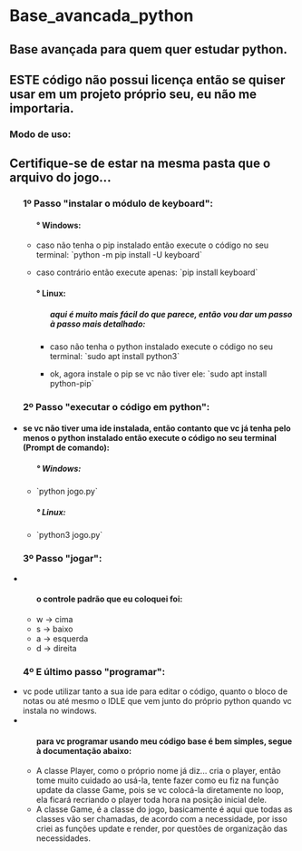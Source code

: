 # Base_avancada_python
## Base avançada para quem quer estudar python.

## ESTE código não possui licença então se quiser usar em um projeto próprio seu, eu não me importaria.


### Modo de uso:

<h2>Certifique-se de estar na mesma pasta que o arquivo do jogo...</h2>

<ul>
<h3>1º Passo "instalar o módulo de keyboard":</h3>
    <ul>
        <h4>° Windows:</h4>
        <li>
            <p>
                caso não tenha o pip instalado então execute o código no seu terminal:
                     `python -m pip install -U keyboard`
            </p>
        </li>
        <li>
            <p>
                caso contrário então execute apenas:
                     `pip install keyboard`
            </p>
        </li>
    </ul>
    <ul>
        <h4>° Linux:</h4>
        <ul>
            <h5>aqui é muito mais fácil do que parece, então vou dar um passo à passo mais detalhado:</h5>
            <li>
                 <p>
                     caso não tenha o python instalado execute o código no seu terminal:
                        `sudo apt install python3`
                 </p>
            </li>
            <li>
                <p>
                    ok, agora instale o pip se vc não tiver ele:
                        `sudo apt install python-pip`
                </p>
            </li>
         </ul>
    </ul>

<h3>2º Passo "executar o código em python":</h3>
    <li>
    <h4>se vc não tiver uma ide instalada, então contanto que vc já tenha pelo menos o python instalado então execute o código no seu terminal (Prompt de comando):</h4>
        <ul>
            <h5>° Windows:</h5>
            <li>`python jogo.py`</li>
            <h5>° Linux:</h5>
            <li>`python3 jogo.py`</li>
        </ul>
    </li>
         
<h3>3º Passo "jogar":</h3>
    <li>
        <ul>
        <h4>o controle padrão que eu coloquei foi:</h4>
            <li>w -> cima</li>
            <li>s -> baixo</li>
            <li>a -> esquerda</li>
            <li>d -> direita</li>
        </ul>
    </li>
       
<h3>4º E último passo "programar":</h3>
    <li>
    vc pode utilizar tanto a sua ide para editar o código, quanto o bloco de notas ou até mesmo o IDLE que vem junto do próprio python quando vc instala no windows.
    </li>
    <li>
        <ul>
            <h4>para vc programar usando meu código base é bem simples, segue à documentação abaixo:</h4>
            <li>
               A classe Player, como o próprio nome já diz... cria o player, então tome muito cuidado ao usá-la, tente fazer como eu fiz na função update da classe Game, pois se vc colocá-la diretamente no loop, ela ficará recriando o player toda hora na posição inicial dele.
            </li>
            <li>
               A classe Game, é a classe do jogo, basicamente é aqui que todas as classes vão ser chamadas, de acordo com a necessidade, por isso criei as funções update e render, por questões de organização das necessidades.
            </li>
        </ul>
</ul>


